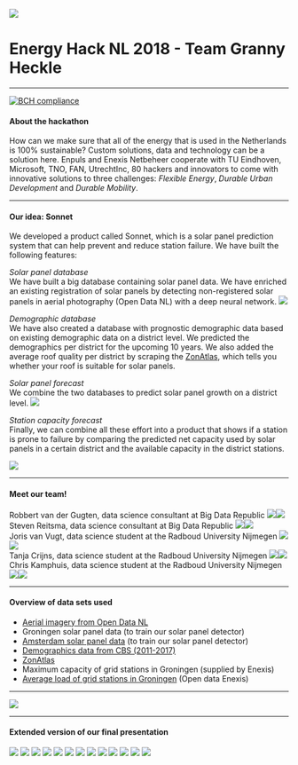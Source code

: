 ![](https://utrechtinc.nl/wp-content/uploads/2018/05/Header_NL.png)

# Energy Hack NL 2018 - Team Granny Heckle
____

[![BCH compliance](https://bettercodehub.com/edge/badge/energyhacknl2018/grannyheckle?branch=master&token=910d4dde78889fe8a37607f7495a62ee3b6ffc0e)](https://bettercodehub.com/)


#### About the hackathon
How can we make sure that all of the energy that is used in the Netherlands is 100% sustainable?
Custom solutions, data and technology can be a solution here. Enpuls and Enexis Netbeheer cooperate with TU Eindhoven, Microsoft, TNO, FAN, UtrechtInc, 80 hackers and innovators to come with innovative solutions to three challenges: *Flexible Energy*, *Durable Urban Development* and *Durable Mobility*.
___
#### Our idea: Sonnet
We developed a product called Sonnet, which is a solar panel prediction system that can help prevent and reduce station failure. We have built the following features:

*Solar panel database*<br>
We have built a big database containing solar panel data. We have enriched an existing registration of solar panels by detecting non-registered solar panels in aerial photography (Open Data NL) with a deep neural network.
![](https://i.imgur.com/Rkw49rD.png)

*Demographic database*<br>
We have also created a database with prognostic demographic data based on existing demographic data on a district level. We predicted the demographics per district for the upcoming 10 years. We also added the average roof quality per district by scraping the [ZonAtlas](http://www.zonatlas.nl/home/), which tells you whether your roof is suitable for solar panels.

*Solar panel forecast*<br>
We combine the two databases to predict solar panel growth on a district level.
![](https://media.giphy.com/media/g0vi8yyDDg7dsYvND8/giphy.gif)

*Station capacity forecast*<br>
Finally, we can combine all these effort into a product that shows if a station is prone to failure by comparing the predicted net capacity used by solar panels in a certain district and the available capacity in the district stations.

![](https://media.giphy.com/media/x6MVDLaMTiBTXM5dmO/giphy.gif)


___

#### Meet our team!

Robbert van der Gugten, data science consultant at Big Data Republic [![](https://i.imgur.com/Dm73sxB.png)](https://www.linkedin.com/in/robbert-van-der-gugten-80369270/)[![](https://i.imgur.com/O2DATTM.png)](https://github.com/robbertvdg)<br>
Steven Reitsma, data science consultant at Big Data Republic [![](https://i.imgur.com/Dm73sxB.png)](https://www.linkedin.com/in/steven-reitsma-b5229471/)[![](https://i.imgur.com/O2DATTM.png)](https://github.com/StevenReitsma)<br>
Joris van Vugt, data science student at the Radboud University Nijmegen [![](https://i.imgur.com/Dm73sxB.png)](https://www.linkedin.com/in/joris-van-vugt-506571109/)[![](https://i.imgur.com/O2DATTM.png)](https://github.com/jvanvugt)<br>
Tanja Crijns, data science student at the Radboud University Nijmegen [![](https://i.imgur.com/Dm73sxB.png)](https://www.linkedin.com/in/tanjacrijns/)[![](https://i.imgur.com/O2DATTM.png)](https://github.com/TanjaCrijns)<br>
Chris Kamphuis, data science student at the Radboud University Nijmegen [![](https://i.imgur.com/Dm73sxB.png)](https://www.linkedin.com/in/chris-kamphuis-985b3a52/)[![](https://i.imgur.com/O2DATTM.png)](https://github.com/Chriskamphuis)<br>

___

#### Overview of data sets used
- [Aerial imagery from Open Data NL](https://data.overheid.nl/data/dataset/luchtfoto-2016-25cm-rgb-open-data)
- Groningen solar panel data (to train our solar panel detector)
- [Amsterdam solar panel data](https://data.amsterdam.nl/#?dte=dcatd%2Fdatasets%2Fzonnepanelen&dtfs=T&mpb=topografie&mpz=11&mpv=52.3731081:4.8932945) (to train our solar panel detector)
- [Demographics data from CBS (2011-2017)](https://www.cbs.nl/nl-nl/dossier/nederland-regionaal/wijk-en-buurtstatistieken)
- [ZonAtlas](http://www.zonatlas.nl/home/)
- Maximum capacity of grid stations in Groningen (supplied by Enexis)
- [Average load of grid stations in Groningen](https://www.enexis.nl/over-ons/documenten-en-publicaties/open-data) (Open data Enexis)

___

![](https://media.giphy.com/media/3HHDlFmKwwWK4rKDoI/giphy.gif)

___

#### Extended version of our final presentation

![](https://i.imgur.com/JPCEhrV.png)
![](https://i.imgur.com/jJ5DwNR.png)
![](https://i.imgur.com/9lojuoN.png)
![](https://i.imgur.com/XNuT2SK.png)
![](https://i.imgur.com/kS8fm2A.png)
![](https://i.imgur.com/T8PW6xV.png)
![](https://i.imgur.com/GDGZWle.png)
![](https://i.imgur.com/NQ0iLVq.png)
![](https://media.giphy.com/media/g0vi8yyDDg7dsYvND8/giphy.gif)
![](https://i.imgur.com/v5qmYfT.png)
![](https://media.giphy.com/media/x6MVDLaMTiBTXM5dmO/giphy.gif)
![](https://i.imgur.com/GkygQd1.png)
![](https://i.imgur.com/iQcHXqb.png)

